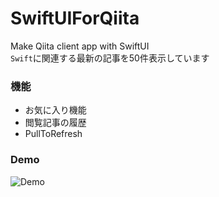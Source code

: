 # SwiftUIForQiita
Make Qiita client app with SwiftUI <br>
`Swift`に関連する最新の記事を50件表示しています

### 機能
- お気に入り機能
- 閲覧記事の履歴
- PullToRefresh

### Demo
![Demo](https://github.com/arusu0629/SwiftUIForQiita/wiki/Images/SwiftUIForQiita.gif)

